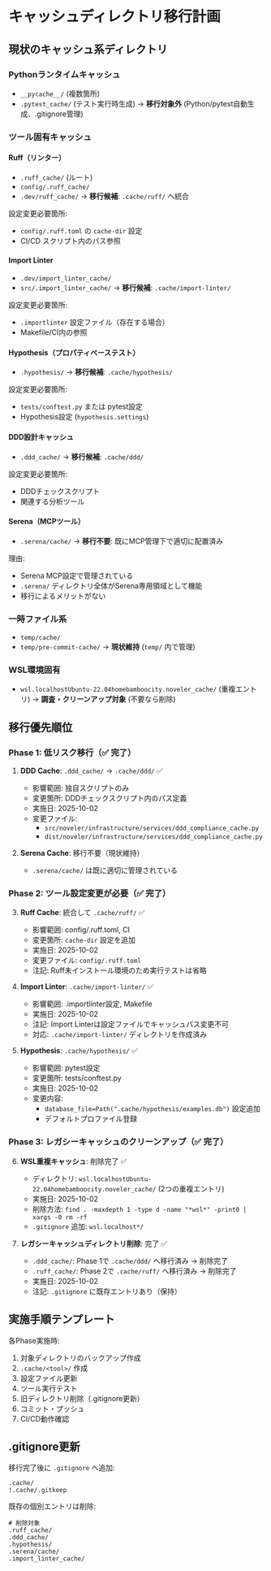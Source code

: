 # キャッシュディレクトリ移行計画

## 現状のキャッシュ系ディレクトリ

### Pythonランタイムキャッシュ
- `__pycache__/` (複数箇所)
- `.pytest_cache/` (テスト実行時生成)
→ **移行対象外** (Python/pytest自動生成、.gitignore管理)

### ツール固有キャッシュ

#### Ruff（リンター）
- `.ruff_cache/` (ルート)
- `config/.ruff_cache/`
- `.dev/ruff_cache/`
→ **移行候補**: `.cache/ruff/` へ統合

設定変更必要箇所:
- `config/.ruff.toml` の `cache-dir` 設定
- CI/CD スクリプト内のパス参照

#### Import Linter
- `.dev/import_linter_cache/`
- `src/.import_linter_cache/`
→ **移行候補**: `.cache/import-linter/`

設定変更必要箇所:
- `.importlinter` 設定ファイル（存在する場合）
- Makefile/CI内の参照

#### Hypothesis（プロパティベーステスト）
- `.hypothesis/`
→ **移行候補**: `.cache/hypothesis/`

設定変更必要箇所:
- `tests/conftest.py` または pytest設定
- Hypothesis設定 (`hypothesis.settings`)

#### DDD設計キャッシュ
- `.ddd_cache/`
→ **移行候補**: `.cache/ddd/`

設定変更必要箇所:
- DDDチェックスクリプト
- 関連する分析ツール

#### Serena（MCPツール）
- `.serena/cache/`
→ **移行不要**: 既にMCP管理下で適切に配置済み

理由:
- Serena MCP設定で管理されている
- `.serena/` ディレクトリ全体がSerena専用領域として機能
- 移行によるメリットがない

### 一時ファイル系
- `temp/cache/`
- `temp/pre-commit-cache/`
→ **現状維持** (`temp/` 内で管理)

### WSL環境固有
- `wsl.localhostUbuntu-22.04homebamboocity.noveler_cache/` (重複エントリ)
→ **調査・クリーンアップ対象** (不要なら削除)

## 移行優先順位

### Phase 1: 低リスク移行（✅ 完了）
1. **DDD Cache**: `.ddd_cache/` → `.cache/ddd/` ✅
   - 影響範囲: 独自スクリプトのみ
   - 変更箇所: DDDチェックスクリプト内のパス定義
   - 実施日: 2025-10-02
   - 変更ファイル:
     - `src/noveler/infrastructure/services/ddd_compliance_cache.py`
     - `dist/noveler/infrastructure/services/ddd_compliance_cache.py`

2. **Serena Cache**: 移行不要（現状維持）
   - `.serena/cache/` は既に適切に管理されている

### Phase 2: ツール設定変更が必要（✅ 完了）
3. **Ruff Cache**: 統合して `.cache/ruff/` ✅
   - 影響範囲: config/.ruff.toml, CI
   - 変更箇所: `cache-dir` 設定を追加
   - 実施日: 2025-10-02
   - 変更ファイル: `config/.ruff.toml`
   - 注記: Ruff未インストール環境のため実行テストは省略

4. **Import Linter**: `.cache/import-linter/` ✅
   - 影響範囲: .importlinter設定, Makefile
   - 実施日: 2025-10-02
   - 注記: Import Linterは設定ファイルでキャッシュパス変更不可
   - 対応: `.cache/import-linter/` ディレクトリを作成済み

5. **Hypothesis**: `.cache/hypothesis/` ✅
   - 影響範囲: pytest設定
   - 変更箇所: tests/conftest.py
   - 実施日: 2025-10-02
   - 変更内容:
     - `database_file=Path(".cache/hypothesis/examples.db")` 設定追加
     - デフォルトプロファイル登録

### Phase 3: レガシーキャッシュのクリーンアップ（✅ 完了）
6. **WSL重複キャッシュ**: 削除完了 ✅
   - ディレクトリ: `wsl.localhostUbuntu-22.04homebamboocity.noveler_cache/` (2つの重複エントリ)
   - 実施日: 2025-10-02
   - 削除方法: `find . -maxdepth 1 -type d -name "*wsl*" -print0 | xargs -0 rm -rf`
   - `.gitignore` 追加: `wsl.localhost*/`

7. **レガシーキャッシュディレクトリ削除**: 完了 ✅
   - `.ddd_cache/`: Phase 1で `.cache/ddd/` へ移行済み → 削除完了
   - `.ruff_cache/`: Phase 2で `.cache/ruff/` へ移行済み → 削除完了
   - 実施日: 2025-10-02
   - 注記: `.gitignore` に既存エントリあり（保持）

## 実施手順テンプレート

各Phase実施時:
1. 対象ディレクトリのバックアップ作成
2. `.cache/<tool>/` 作成
3. 設定ファイル更新
4. ツール実行テスト
5. 旧ディレクトリ削除（.gitignore更新）
6. コミット・プッシュ
7. CI/CD動作確認

## .gitignore更新

移行完了後に `.gitignore` へ追加:
```
.cache/
!.cache/.gitkeep
```

既存の個別エントリは削除:
```
# 削除対象
.ruff_cache/
.ddd_cache/
.hypothesis/
.serena/cache/
.import_linter_cache/
```
